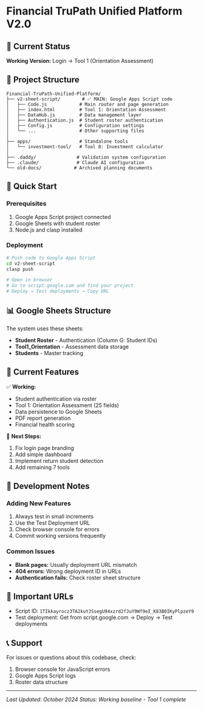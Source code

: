 # Financial TruPath Unified Platform V2.0

## 🎯 Current Status
**Working Version:** Login → Tool 1 (Orientation Assessment)

## 📁 Project Structure

```
Financial-TruPath-Unified-Platform/
├── v2-sheet-script/        # ✅ MAIN: Google Apps Script code
│   ├── Code.js            # Main router and page generation
│   ├── index.html         # Tool 1: Orientation Assessment
│   ├── DataHub.js         # Data management layer
│   ├── Authentication.js  # Student roster authentication
│   ├── Config.js          # Configuration settings
│   └── ...                # Other supporting files
│
├── apps/                  # Standalone tools
│   └── investment-tool/   # Tool 8: Investment calculator
│
├── .daddy/               # Validation system configuration
├── .claude/              # Claude AI configuration
└── old-docs/            # Archived planning documents
```

## 🚀 Quick Start

### Prerequisites
1. Google Apps Script project connected
2. Google Sheets with student roster
3. Node.js and clasp installed

### Deployment
```bash
# Push code to Google Apps Script
cd v2-sheet-script
clasp push

# Open in browser
# Go to script.google.com and find your project
# Deploy → Test deployments → Copy URL
```

## 📊 Google Sheets Structure

The system uses these sheets:
- **Student Roster** - Authentication (Column G: Student IDs)
- **Tool1_Orientation** - Assessment data storage
- **Students** - Master tracking

## 🔧 Current Features

✅ **Working:**
- Student authentication via roster
- Tool 1: Orientation Assessment (25 fields)
- Data persistence to Google Sheets
- PDF report generation
- Financial health scoring

🚧 **Next Steps:**
1. Fix login page branding
2. Add simple dashboard
3. Implement return student detection
4. Add remaining 7 tools

## 📝 Development Notes

### Adding New Features
1. Always test in small increments
2. Use the Test Deployment URL
3. Check browser console for errors
4. Commit working versions frequently

### Common Issues
- **Blank pages:** Usually deployment URL mismatch
- **404 errors:** Wrong deployment ID in URLs
- **Authentication fails:** Check roster sheet structure

## 🔗 Important URLs

- Script ID: `1TIkkayrocz3TA2kuYJSsegU94xzrd2fJuY9Wf9eI_K83B0IKyPlpzeY9`
- Test deployment: Get from script.google.com → Deploy → Test deployments

## 📞 Support

For issues or questions about this codebase, check:
1. Browser console for JavaScript errors
2. Google Apps Script logs
3. Roster data structure

---
*Last Updated: October 2024*
*Status: Working baseline - Tool 1 complete*